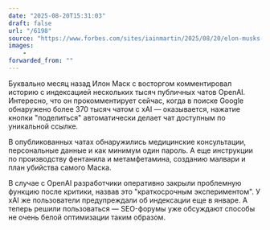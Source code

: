 ```yaml
---
date: "2025-08-20T15:31:03"
draft: false
url: "/6198"
source: "https://www.forbes.com/sites/iainmartin/2025/08/20/elon-musks-xai-published-hundreds-of-thousands-of-grok-chatbot-conversations/"
images:
    -
forwarded_from: ""
---
```


Буквально месяц назад Илон Маск с восторгом комментировал историю с индексацией нескольких тысяч публичных чатов OpenAI. Интересно, что он прокомментирует сейчас, когда в поиске Google обнаружено более 370 тысяч чатом с xAI — оказывается, нажатие кнопки "поделиться" автоматически делает чат доступным по уникальной ссылке.

В опубликованных чатах обнаружились медицинские консультации, персональные данные и как минимум один пароль. А еще инструкции по производству фентанила и метамфетамина, созданию малвари и план убийства самого Маска. 

В случае с OpenAI разработчики оперативно закрыли проблемную функцию после критики, назвав это "краткосрочным экспериментом". У xAI же пользователи предупреждали об индексации еще в январе. А теперь решили пользоваться — SEO-форумы уже обсуждают способы не очень белой оптимизации таким образом.
